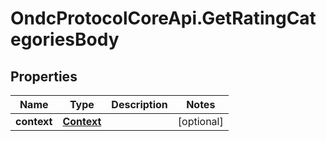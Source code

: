 # OndcProtocolCoreApi.GetRatingCategoriesBody

## Properties
Name | Type | Description | Notes
------------ | ------------- | ------------- | -------------
**context** | [**Context**](Context.md) |  | [optional] 
